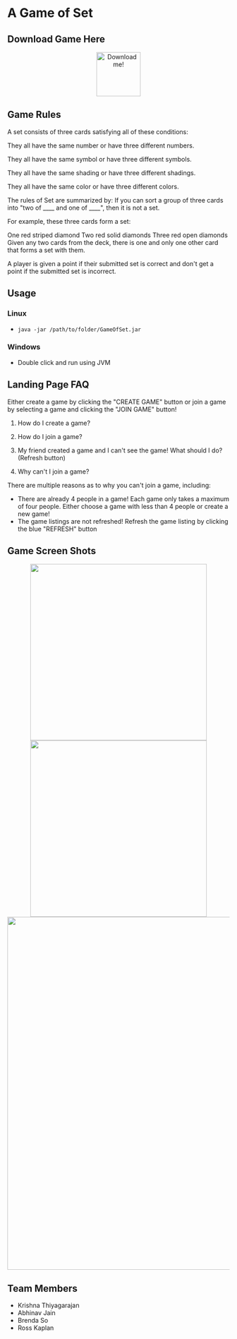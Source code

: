 # A Game of Set #


## Download Game Here ##


<div style="text-align:center">
<a href="https://github.com/krisht/SoftwareSetGame/raw/master/GameOfSet.jar">
  <img src="https://raw.githubusercontent.com/krisht/GameOfSet/master/src/images/SET.png" alt="Download me!" width="100">
</a>
</div>

## Game Rules
A set consists of three cards satisfying all of these conditions:

They all have the same number or have three different numbers.

They all have the same symbol or have three different symbols.

They all have the same shading or have three different shadings.

They all have the same color or have three different colors.

The rules of Set are summarized by: If you can sort a group of three cards into "two of \_\_\_\_ and one of \_\_\_\_", then it is not a set.

For example, these three cards form a set:

One red striped diamond
Two red solid diamonds
Three red open diamonds
Given any two cards from the deck, there is one and only one other card that forms a set with them.

A player is given a point if their submitted set is correct and don't get a point if the submitted set is incorrect.




## Usage ##
### Linux ###
- ``` java -jar /path/to/folder/GameOfSet.jar ```
### Windows ###
- Double click and run using JVM

## Landing Page FAQ

Either create a game by clicking the "CREATE GAME" button or join a game by selecting a game and clicking the "JOIN GAME" button!

1. How do I create a game?

2. How do I join a game?

3. My friend created a game and I can't see the game! What should I do?
(Refresh button)

4. Why can't I join a game?

There are multiple reasons as to why you can't join a game, including:

* There are already 4 people in a game! Each game only takes a maximum of four people. Either choose a game with less than 4 people or create a new game!
* The game listings are not refreshed! Refresh the game listing by clicking the blue "REFRESH" button



## Game Screen Shots ##

<div style="text-align:center">

<img src="https://raw.githubusercontent.com/krisht/GameOfSet/master/imgs/login.png" width="400">
<img src="https://raw.githubusercontent.com/krisht/GameOfSet/master/imgs/registration.png" width="400">
<img src="https://raw.githubusercontent.com/krisht/GameOfSet/master/imgs/gameplay.gif" width="800">

</div>




## Team Members ##
- Krishna Thiyagarajan
- Abhinav Jain
- Brenda So
- Ross Kaplan

